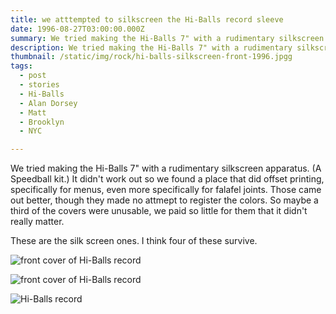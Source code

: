 ```yaml
---
title: we atttempted to silkscreen the Hi-Balls record sleeve
date: 1996-08-27T03:00:00.000Z
summary: We tried making the Hi-Balls 7" with a rudimentary silkscreen apparatus. (A Speedball kit.) It didn't work out.
description: We tried making the Hi-Balls 7" with a rudimentary silkscreen apparatus. (A Speedball kit.) It didn't work out.
thumbnail: /static/img/rock/hi-balls-silkscreen-front-1996.jpgg
tags:
  - post
  - stories
  - Hi-Balls
  - Alan Dorsey
  - Matt
  - Brooklyn
  - NYC

---
```

We tried making the Hi-Balls 7" with a rudimentary silkscreen apparatus. (A Speedball kit.) It didn't work out so we found a place that did offset printing, specifically for menus, even more specifically for falafel joints. Those came out better, though they made no attmept to register the colors. So maybe a third of the covers were unusable, we paid so little for them that it didn't really matter.

These are the silk screen ones. I think four of these survive.

![ front cover of Hi-Balls record](/static/img/rock/hi-balls-silkscreen-front-1996.jpg)

![ front cover of Hi-Balls record](/static/img/rock/hi-balls-silkscreen-back-1996.jpg)

![ Hi-Balls record](/static/img/rock/hi-balls-feelgood-record.jpg)